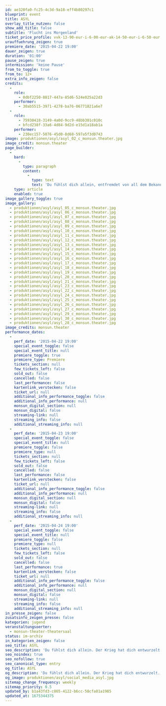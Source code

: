 ```yaml
---
id: ae320fa0-fc25-4c3d-9a18-eff4b80297c1
blueprint: event
title: ASYL
overlay_title_nutzen: false
show_add_title: false
subtitle: 'Flucht ins Morgenland'
ticket_price_profile: vvk-13-90-eur-i-6-00-eur-ak-14-50-eur-i-6-50-eur
urauffuehrung_zeigen: true
premiere_date: '2015-04-22 19:00'
dauer_zeigen: true
duration: '01:00'
pause_zeigen: true
intermission: 'keine Pause'
from_to_toggle: true
from_to: 12+
extra_info_zeigen: false
credits:
  -
    role:
      - 0dbf2250-8817-447a-85d6-524e025a22d3
    performer:
      - 30ab5515-3971-4278-ba76-06771821a6e7
  -
    role:
      - 75930418-3149-4a0d-9cc9-48bb301c010c
      - bfcd238f-33a6-4d84-9d2d-e15d1a18ab1a
    performer:
      - 230ec157-5076-45d0-8d68-597a5f3d0743
image: produktionen/asyl/asyl_02_c_monsun.theater.jpg
image_credit: monsun.theater
page_builder:
  -
    bard:
      -
        type: paragraph
        content:
          -
            type: text
            text: 'Du fühlst dich allein, entfremdet von all dem Bekannten. Wenn du aufwachst, schlägt dein Herz den Takt des Getriebenen. Du suchst nach Geborgenheit, nach deinen Erinnerungen, bis die Wahrnehmung sich in deinen Träumen verliert. Der Krieg hat dich entwurzelt. Jetzt musst du überleben, auch wenn das Leben nicht mehr deins ist. Deine Strategie: Mehr können als die Anderen, mehr leisten als die Anderen, an etwas festhalten, ohne dass es sich in Luft auflöst. Alles soll anders werden. Der Theaterkurs der Klasse 10 des Gymnasiums Othmarschen schaut auf das aktuelle Weltgeschehen und zeigt seine ganz eigene Sicht auf den Krieg und das Leben im Asyl.'
    type: article
    enabled: true
image_gallery_toggle: true
image_gallery:
  - produktionen/asyl/asyl_05_c_monsun.theater.jpg
  - produktionen/asyl/asyl_06_c_monsun.theater.jpg
  - produktionen/asyl/asyl_07_c_monsun.theater.jpg
  - produktionen/asyl/asyl_08_c_monsun.theater.jpg
  - produktionen/asyl/asyl_09_c_monsun.theater.jpg
  - produktionen/asyl/asyl_10_c_monsun.theater.jpg
  - produktionen/asyl/asyl_11_c_monsun.theater.jpg
  - produktionen/asyl/asyl_12_c_monsun.theater.jpg
  - produktionen/asyl/asyl_13_c_monsun.theater.jpg
  - produktionen/asyl/asyl_14_c_monsun.theater.jpg
  - produktionen/asyl/asyl_15_c_monsun.theater.jpg
  - produktionen/asyl/asyl_16_c_monsun.theater.jpg
  - produktionen/asyl/asyl_17_c_monsun.theater.jpg
  - produktionen/asyl/asyl_18_c_monsun.theater.jpg
  - produktionen/asyl/asyl_19_c_monsun.theater.jpg
  - produktionen/asyl/asyl_20_c_monsun.theater.jpg
  - produktionen/asyl/asyl_21_c_monsun.theater.jpg
  - produktionen/asyl/asyl_23_c_monsun.theater.jpg
  - produktionen/asyl/asyl_22_c_monsun.theater.jpg
  - produktionen/asyl/asyl_24_c_monsun.theater.jpg
  - produktionen/asyl/asyl_25_c_monsun.theater.jpg
  - produktionen/asyl/asyl_26_c_monsun.theater.jpg
  - produktionen/asyl/asyl_27_c_monsun.theater.jpg
  - produktionen/asyl/asyl_29_c_monsun.theater.jpg
  - produktionen/asyl/asyl_30_c_monsun.theater.jpg
  - produktionen/asyl/asyl_28_c_monsun.theater.jpg
image_credits: monsun.theater
performance_dates:
  -
    perf_date: '2015-04-22 19:00'
    special_event_toggle: false
    special_event_title: null
    premiere_toggle: true
    premiere_type: Premiere
    tickets_section: null
    few_tickets_left: false
    sold_out: false
    cancelled: false
    last_performance: false
    kartenlink_verstecken: false
    ticket_url: null
    additional_info_performance_toggle: false
    additional_info_performance: null
    monsun_digital_section: null
    monsun_digital: false
    streaming-link: null
    streaming_info: false
    additional_streaming_info: null
  -
    perf_date: '2015-04-23 19:00'
    special_event_toggle: false
    special_event_title: null
    premiere_toggle: false
    premiere_type: null
    tickets_section: null
    few_tickets_left: false
    sold_out: false
    cancelled: false
    last_performance: false
    kartenlink_verstecken: false
    ticket_url: null
    additional_info_performance_toggle: false
    additional_info_performance: null
    monsun_digital_section: null
    monsun_digital: false
    streaming-link: null
    streaming_info: false
    additional_streaming_info: null
  -
    perf_date: '2015-04-24 19:00'
    special_event_toggle: false
    special_event_title: null
    premiere_toggle: false
    premiere_type: null
    tickets_section: null
    few_tickets_left: false
    sold_out: false
    cancelled: false
    last_performance: true
    kartenlink_verstecken: false
    ticket_url: null
    additional_info_performance_toggle: false
    additional_info_performance: null
    monsun_digital_section: null
    monsun_digital: false
    streaming-link: null
    streaming_info: false
    additional_streaming_info: null
in_presse_zeigen: false
zusatsinfo_zeigen_presse: false
kategorien: jugend
veranstaltungsoerter:
  - monsun-theater-theatersaal
status: im-archiv
in_kategorien_zeigen: false
seo_title: ASYL
seo_description: 'Du fühlst dich allein. Der Krieg hat dich entwurzelt. Jetzt musst du überleben, auch wenn das Leben nicht mehr deins ist.'
seo_noindex: true
seo_nofollow: true
seo_canonical_type: entry
og_title: ASYL
og_description: 'Du fühlst dich allein. Der Krieg hat dich entwurzelt. Jetzt musst du überleben, auch wenn das Leben nicht mehr deins ist.'
og_image: produktionen/asyl/social_media_asyl.jpg
sitemap_change_frequency: weekly
sitemap_priority: 0.5
updated_by: b1a43fd3-c865-4122-b6cc-50cfa81a1985
updated_at: 1675344375
---
```

